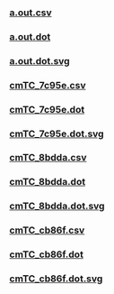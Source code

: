 ### [a.out.csv](a.out.csv)
### [a.out.dot](a.out.dot)
### [a.out.dot.svg](a.out.dot.svg)
### [cmTC_7c95e.csv](cmTC_7c95e.csv)
### [cmTC_7c95e.dot](cmTC_7c95e.dot)
### [cmTC_7c95e.dot.svg](cmTC_7c95e.dot.svg)
### [cmTC_8bdda.csv](cmTC_8bdda.csv)
### [cmTC_8bdda.dot](cmTC_8bdda.dot)
### [cmTC_8bdda.dot.svg](cmTC_8bdda.dot.svg)
### [cmTC_cb86f.csv](cmTC_cb86f.csv)
### [cmTC_cb86f.dot](cmTC_cb86f.dot)
### [cmTC_cb86f.dot.svg](cmTC_cb86f.dot.svg)
